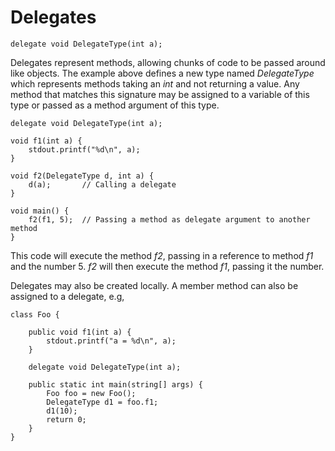 # Delegates

```vala
delegate void DelegateType(int a);
```

Delegates represent methods, allowing chunks of code to be passed around like objects. The example above defines a new type named *DelegateType*
which represents methods taking an *int* and not returning a value. Any method that matches this signature may be assigned to a variable of this type or passed as a method argument of this type. 

```vala
delegate void DelegateType(int a);

void f1(int a) {
    stdout.printf("%d\n", a);
}

void f2(DelegateType d, int a) {
    d(a);       // Calling a delegate
}

void main() {
    f2(f1, 5);  // Passing a method as delegate argument to another method
}
```

This code will execute the method *f2*, passing in a reference to method *f1* and the number 5. *f2* will then execute the method *f1*, passing it the number. 

Delegates may also be created locally. A member method can also be assigned to a delegate, e.g, 

```vala
class Foo {

    public void f1(int a) {
        stdout.printf("a = %d\n", a);
    }

    delegate void DelegateType(int a);

    public static int main(string[] args) {
        Foo foo = new Foo();
        DelegateType d1 = foo.f1;
        d1(10);
        return 0;
    }
}
```
